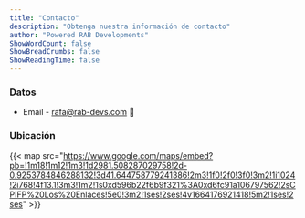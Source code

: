 ```yaml
---
title: "Contacto"
description: "Obtenga nuestra información de contacto"
author: "Powered RAB Developments"
ShowWordCount: false
ShowBreadCrumbs: false
ShowReadingTime: false
---
```

### Datos

- Email - rafa@rab-devs.com 📧

### Ubicación

{{< map src="https://www.google.com/maps/embed?pb=!1m18!1m12!1m3!1d2981.508287029758!2d-0.9253784846288132!3d41.644758779241386!2m3!1f0!2f0!3f0!3m2!1i1024!2i768!4f13.1!3m3!1m2!1s0xd596b22f6b9f321%3A0xd6fc91a106797562!2sCPIFP%20Los%20Enlaces!5e0!3m2!1ses!2ses!4v1664176921418!5m2!1ses!2ses" >}}
